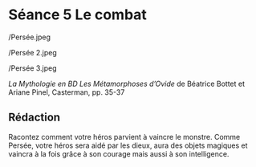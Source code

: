 # Séance 5 Le combat

/Persée.jpeg

/Persée 2.jpeg

/Persée 3.jpeg

*La Mythologie en BD Les Métamorphoses d’Ovide* de Béatrice Bottet et Ariane Pinel, Casterman, pp. 35-37

## Rédaction

Racontez comment votre héros parvient à vaincre le monstre. Comme Persée, votre héros sera aidé par les dieux, aura des objets magiques et vaincra à la fois grâce à son courage mais aussi à son intelligence.
